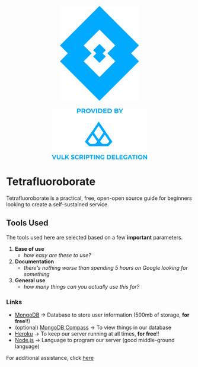 <p align="center">
    <img src="/logo.svg" />
    <br />
    <br />
    <img src="/vulk.svg" />
</p>
    
# Tetrafluoroborate
Tetrafluoroborate is a practical, free, open-open source guide for beginners looking to create a self-sustained service.

## Tools Used
The tools used here are selected based on a few **important** parameters.

1. **Ease of use**
    - *how easy are these to use?*
2. **Documentation**
    - *there's nothing worse than spending 5 hours on Google looking for something*
3. **General use**
    - *how many things can you actually use this for?*

### Links
- [MongoDB](https://www.mongodb.com/cloud/atlas/register) -> Database to store user information (500mb of storage, **for free**!!)
- (optional) [MongoDB Compass](https://www.mongodb.com/try/download/compass) -> To view things in our database
- [Heroku](https://signup.heroku.com/) -> To keep our server running at all times, **for free**!!
- [Node.js](https://nodejs.org/en/) -> Language to program our server (good middle-ground language)

For additional assistance, click [here](https://github.com/Tetrafluoroborate-Auth/Tetrafluoroborate-Auth.github.io/blob/main/UsageGuide.md)
